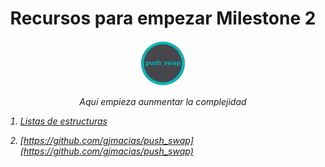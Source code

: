 
<h1 align="center" width="100%">Recursos para empezar Milestone 2</h1>


<p align="center" width="100%"><img src="push_swap.png" width="72" />

<p align="center" width="100%"><i>Aquí empieza aunmentar la complejidad</p>

  


1. [Listas de estructuras](#)






00. [https://github.com/gjmacias/push_swap](https://github.com/gjmacias/push_swap)




